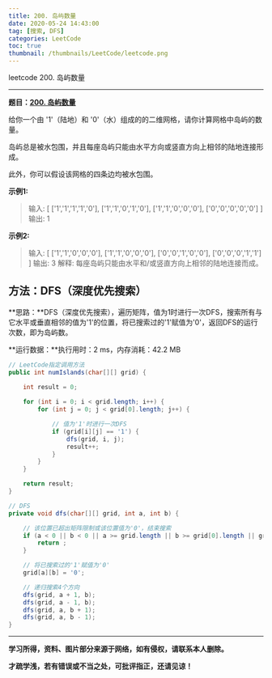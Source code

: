 ```yaml
---
title: 200. 岛屿数量
date: 2020-05-24 14:43:00
tag: [搜索, DFS]
categories: LeetCode
toc: true
thumbnail: /thumbnails/LeetCode/leetcode.png
---
```


leetcode 200. 岛屿数量

<!--more-->

---

**题目：[200. 岛屿数量](https://leetcode-cn.com/problems/number-of-islands/)**

给你一个由 '1'（陆地）和 '0'（水）组成的的二维网格，请你计算网格中岛屿的数量。

岛屿总是被水包围，并且每座岛屿只能由水平方向或竖直方向上相邻的陆地连接形成。

此外，你可以假设该网格的四条边均被水包围。

**示例1:**

> 输入:
> [
> ['1','1','1','1','0'],
> ['1','1','0','1','0'],
> ['1','1','0','0','0'],
> ['0','0','0','0','0']
> ]
> 输出: 1

**示例2:**

> 输入:
> [
> ['1','1','0','0','0'],
> ['1','1','0','0','0'],
> ['0','0','1','0','0'],
> ['0','0','0','1','1']
> ]
> 输出: 3
> 解释: 每座岛屿只能由水平和/或竖直方向上相邻的陆地连接而成。

## 方法：DFS（深度优先搜索）

**思路：**DFS（深度优先搜索），遍历矩阵，值为1时进行一次DFS，搜索所有与它水平或垂直相邻的值为'1'的位置，将已搜索过的'1'赋值为'0'，返回DFS的运行次数，即为岛屿数。

**运行数据：**执行用时：2 ms，内存消耗：42.2 MB

```java
// LeetCode指定调用方法     
public int numIslands(char[][] grid) {
		
    int result = 0;

    for (int i = 0; i < grid.length; i++) {
        for (int j = 0; j < grid[0].length; j++) {

            // 值为'1'时进行一次DFS
            if (grid[i][j] == '1') {
                dfs(grid, i, j);
                result++;
            }
        }
    }

    return result;
}

// DFS
private void dfs(char[][] grid, int a, int b) {

    // 该位置已超出矩阵限制或该位置值为'0'，结束搜索
    if (a < 0 || b < 0 || a >= grid.length || b >= grid[0].length || grid[a][b] == '0') { 
        return ;
    } 

    // 将已搜索过的'1'赋值为'0'
    grid[a][b] = '0';

    // 递归搜索4个方向
    dfs(grid, a + 1, b);
    dfs(grid, a - 1, b);
    dfs(grid, a, b + 1);
    dfs(grid, a, b - 1);
}
```

---

**学习所得，资料、图片部分来源于网络，如有侵权，请联系本人删除。**

**才疏学浅，若有错误或不当之处，可批评指正，还请见谅！**